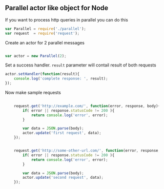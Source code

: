 ## Parallel actor like object for Node 

If you want to process http queries in parallel you can do this 

```js 
var Parallel = require('./parallel'); 
var request  = require('request'); 

```

Create an actor for 2 parallel messages 

```js

var actor = new Parallel(2); 

```

Set a success handler. ```result``` parameter will contail result of both requests 

```js 
actor.setHandler(function(result){
    console.log('complete response: ', result); 
});

```

Now make sample requests 

```js 
            
    request.get('http://example.com/', function(error, response, body){
        if( error || response.statusCode != 200 ){
            return console.log('error', error); 
        }

        var data = JSON.parse(body); 
        actor.update('first request', data); 
    });


    request.get('http://some-other-url.com/', function(error, response, body){
        if( error || response.statusCode != 200 ){
            return console.log('error', error); 
        }

        var data = JSON.parse(body); 
        actor.update('second request', data); 
    });

``` 


